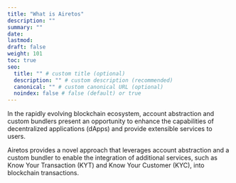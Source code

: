 ```yaml
---
title: "What is Airetos"
description: ""
summary: ""
date:
lastmod:
draft: false
weight: 101
toc: true
seo:
  title: "" # custom title (optional)
  description: "" # custom description (recommended)
  canonical: "" # custom canonical URL (optional)
  noindex: false # false (default) or true
---
```


In the rapidly evolving blockchain ecosystem, account abstraction and custom bundlers present an opportunity to enhance the capabilities of decentralized applications (dApps) and provide extensible services to users.

Airetos provides a novel approach that leverages account abstraction and a custom bundler to enable the integration of additional services, such as Know Your Transaction (KYT) and Know Your Customer (KYC), into blockchain transactions.
